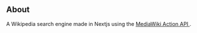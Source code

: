 ## About 
A Wikipedia search engine made in Nextjs using the <a href='https://www.mediawiki.org/wiki/API:Search' > MediaWiki Action API </a>. 
